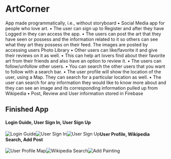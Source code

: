 # ArtCorner

  App made programmatically, i.e., without storyboard
• Social Media app for people who love art.
• The user can sign up to Register and after they have Logged in they can access the app.
• The users can post the art that they have seen or possess and the information related to it so others can see
what they art they possess on their feed. The images are posted by accessing users Photo Library
• Other users can like/favorite it and give their reviews on it as well.
• This can help art lovers find about their favorite art from their friends and also have an option to review it.
• The users can follow/unfollow other users.
• You can search the other users that you want to follow with a search bar.
• The user profile will show the location of the user, using a Map. They can search for a particular location as well.
• The user can search for any information they would like to know more about and they can see an image and
its corresponding information pulled up from Wikipedia
• Post, Review and User information stored in Firebase

## Finished App
#### Login Guide, User Sign In, User Sign Up

<div>
<img style="float:left;" src='http://imgur.com/a/pbv3ESv' title='Login Guide' alt='Login Guide'/>
<img style="float:left;" src='http://imgur.com/EZrBv2k' title='User Sign In' alt='User Sign In'/>
<img style="float:left;" src='http://imgur.com/a/dhHfzRC' title='User Sign Up' alt='User Sign Up'/>
</div>

#### User Profile, Wikipedia Search, Add Post

<div>
<img style="float:left;" src='http://imgur.com/a/MgfGMnQ' title='User Profile Map' alt='User Profile Map'/>
<img style="float:left;" src='http://imgur.com/a/1KzWSOB' title='Wikipedia Search' alt='Wikipedia Search'/>
<img style="float:left;" src='http://imgur.com/a/yiZlCle' title='Add Painting' alt='Add Painting'/>
</div>

